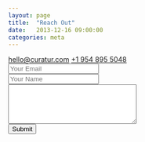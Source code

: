 ```yaml
---
layout: page
title:  "Reach Out"
date:   2013-12-16 09:00:00
categories: meta
---
```


<div class="contact-methods">
  <a href="mailto:hello@curatur.com"><i class="fa fa-envelope"></i> hello@curatur.com</a>
  <a href="tel:+19548955048"><i class="fa fa-phone"></i> +1 954 895 5048</a>
</div>

<form id="contact" accept-charset="UTF-8" action="https://formkeep.com/f/5d8631ff3021" method="POST">
  <input type="hidden" name="utf8" value="✓">
  <div class="field">
    <input type="email" name="email" placeholder="Your Email">
  </div>
  <div class="field">
    <input type="text" name="name" placeholder="Your Name">
  </div>
  <div class="field">
    <textarea rows="5" cols="30" name="message" placeholder="Your Message">
    </textarea>
  </div>
  <div class="actions">
    <button type="submit">Submit</button>
  </div>
</form>

